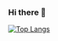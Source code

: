 ### Hi there 👋

[![Top Langs](https://github-readme-stats.vercel.app/api/top-langs/?username=t-ry&layout=compact&theme=onedark
)](https://github.com/anuraghazra/github-readme-stats)

<!--
**t-ry/t-ry** is a ✨ _special_ ✨ repository because its `README.md` (this file) appears on your GitHub profile.

Here are some ideas to get you started:

- 🔭 I’m currently working on ...
- 🌱 I’m currently learning ...
- 👯 I’m looking to collaborate on ...
- 🤔 I’m looking for help with ...
- 💬 Ask me about ...
- 📫 How to reach me: ...
- 😄 Pronouns: ...
- ⚡ Fun fact: ...
-->
